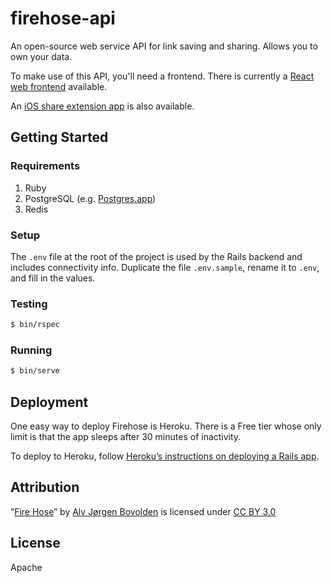 # firehose-api

An open-source web service API for link saving and sharing. Allows you to own your data.

To make use of this API, you'll need a frontend. There is currently a [React web frontend](https://github.com/CodingItWrong/firehose-web) available.

An [iOS share extension app](https://github.com/CodingItWrong/Hydrant) is also available.

## Getting Started

### Requirements

1. Ruby
1. PostgreSQL (e.g. [Postgres.app][postgres-app])
1. Redis

### Setup

The `.env` file at the root of the project is used by the Rails backend and includes connectivity info. Duplicate the file `.env.sample`, rename it to `.env`, and fill in the values.

### Testing

```sh
$ bin/rspec
```

### Running

```sh
$ bin/serve
```

## Deployment

One easy way to deploy Firehose is Heroku. There is a Free tier whose only limit is that the app sleeps after 30 minutes of inactivity.

To deploy to Heroku, follow [Heroku’s instructions on deploying a Rails app](https://devcenter.heroku.com/articles/getting-started-with-rails5).

## Attribution

“[Fire Hose](https://thenounproject.com/term/fire-hose/14726/)” by [Alv Jørgen Bovolden](https://thenounproject.com/Alvbovo/) is licensed under [CC BY 3.0](https://creativecommons.org/licenses/by/3.0/)

## License

Apache

[postgres-app]: http://postgresapp.com
[foreman]: https://github.com/ddollar/foreman
